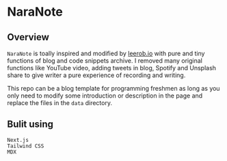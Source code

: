 # NaraNote

## Overview

```NaraNote``` is toally inspired and modified by [leerob.io](https://github.com/leerob/leerob.io) with pure and tiny functions of blog and code snippets archive. I removed many original functions like YouTube video, adding tweets in blog, Spotify and Unsplash share to give writer a pure experience of recording and writing.


This repo can be a blog template for programming freshmen as long as you only need to modify some introduction or description in the page and replace the files in the `data` directory.


## Bulit using


```
Next.js
Tailwind CSS
MDX
